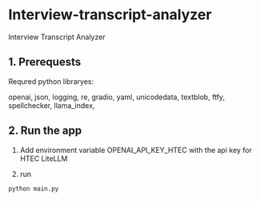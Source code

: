 # Interview-transcript-analyzer
Interview Transcript Analyzer

## 1. Prerequests
Requred python libraryes: 

openai, 
json, 
logging, 
re, 
gradio, 
yaml, 
unicodedata, 
textblob, 
ftfy, 
spellchecker, 
llama_index, 


## 2. Run the app

1. Add environment variable OPENAI_API_KEY_HTEC with the api key for HTEC LiteLLM

2. run

```python main.py```